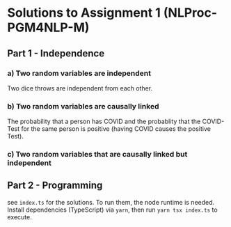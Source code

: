 # Solutions to Assignment 1 (NLProc-PGM4NLP-M)

## Part 1 - Independence

### a) Two random variables are independent

Two dice throws are independent from each other.

### b) Two random variables are causally linked

The probability that a person has COVID and the probablity that the COVID-Test for the same person is positive (having COVID causes the positive Test).

### c) Two random variables that are causally linked but independent

## Part 2 - Programming

see `index.ts` for the solutions. To run them, the node runtime is needed. Install dependencies (TypeScript) via `yarn`, then run `yarn tsx index.ts` to execute.
